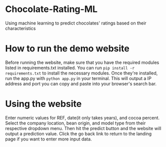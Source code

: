 # Chocolate-Rating-ML
Using machine learning to predict chocolates' ratings based on their characteristics
# How to run the demo website
Before running the website, make sure that you have the required modules listed in requirements.txt installed. You can run ```pip install -r requirements.txt``` 
to install the necessary modules. Once they're installed, run the app.py with ```python app.py``` in your terminal. This will output a IP address and port you can copy and paste into your browser's search bar. 
# Using the website
Enter numeric values for REF, date(it only takes years), and cocoa percent. Select the company location, bean origin, and model type from their respective dropdown menu. Then hit the predict button and the website will output a prediction value. Click the go back link to return to the landing page if you want to enter more input data.
